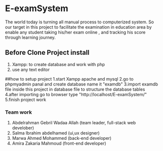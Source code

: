 # E-examSystem
The world today is turning all manual process to computerized system. So our target in this project to facilitate the examination in education area by enable any student taking his/her exam online , and tracking
 his score through learning journey.

## Before Clone Project install
1. Xampp: to create database and work with php
2. use any text editor

##how to setup project
1.start Xampp apache and mysql
2.go to phpmyadmin panal and create database name it  "examdb"
3.import examdb file inside this project in database file to structure the database tables
4.after importing go to browser type "http://localhost/E-examSystem/"
5.finish project work

### Team work
1. Abdelrahman Gebril Wadaa Allah (team leader, full-stack web develober)
2. Salma Ibrahim abdelhamed (ui,ux designer)
3. Marwa Ahmed Mohammed (back-end developer)
4. Amira Zakaria Mahmoud (front-end developer)


